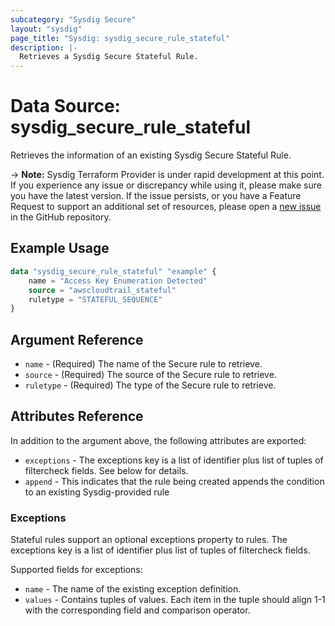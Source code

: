 ```yaml
---
subcategory: "Sysdig Secure"
layout: "sysdig"
page_title: "Sysdig: sysdig_secure_rule_stateful"
description: |-
  Retrieves a Sysdig Secure Stateful Rule.
---
```


# Data Source: sysdig_secure_rule_stateful

Retrieves the information of an existing Sysdig Secure Stateful Rule.

-> **Note:** Sysdig Terraform Provider is under rapid development at this point. If you experience any issue or discrepancy while using it, please make sure you have the latest version. If the issue persists, or you have a Feature Request to support an additional set of resources, please open a [new issue](https://github.com/sysdiglabs/terraform-provider-sysdig/issues/new) in the GitHub repository.

## Example Usage

```terraform
data "sysdig_secure_rule_stateful" "example" {
    name = "Access Key Enumeration Detected"
    source = "awscloudtrail_stateful"
    ruletype = "STATEFUL_SEQUENCE"
}
```

## Argument Reference

* `name` - (Required) The name of the Secure rule to retrieve.
* `source` - (Required) The source of the Secure rule to retrieve.
* `ruletype` - (Required) The type of the Secure rule to retrieve.

## Attributes Reference

In addition to the argument above, the following attributes are exported:

* `exceptions` - The exceptions key is a list of identifier plus list of tuples of filtercheck fields. See below for details.
* `append` - This indicates that the rule being created appends the condition to an existing Sysdig-provided rule

### Exceptions

Stateful rules support an optional exceptions property to rules. The exceptions key is a list of identifier plus list of tuples of filtercheck fields.

Supported fields for exceptions:

* `name` - The name of the existing exception definition.
* `values` - Contains tuples of values. Each item in the tuple should align 1-1 with the corresponding field
  and comparison operator. 

